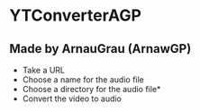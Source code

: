 # YTConverterAGP
## Made by ArnauGrau (ArnawGP)
- Take a URL
- Choose a name for the audio file
- Choose a directory for the audio file*
- Convert the video to audio
